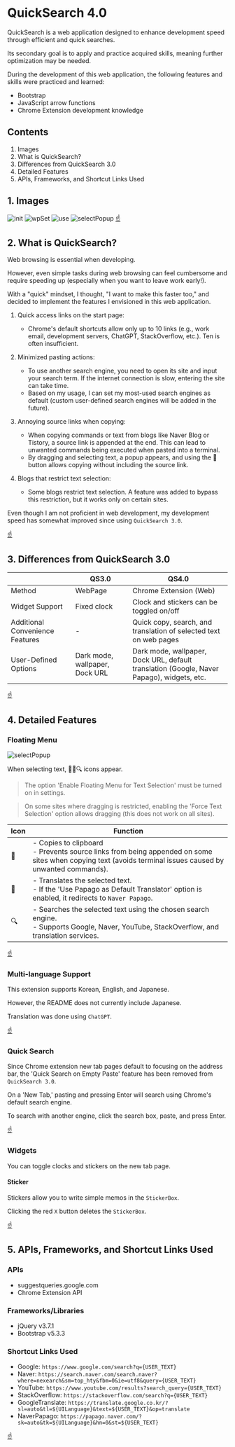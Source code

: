 # QuickSearch 4.0

QuickSearch is a web application designed to enhance development speed through efficient and quick searches.

Its secondary goal is to apply and practice acquired skills, meaning further optimization may be needed.

During the development of this web application, the following features and skills were practiced and learned:

- Bootstrap
- JavaScript arrow functions
- Chrome Extension development knowledge

## Contents

1. Images
2. What is QuickSearch?
3. Differences from QuickSearch 3.0
4. Detailed Features
5. APIs, Frameworks, and Shortcut Links Used

## 1. Images
![init](./README/images/initSettings.png)
![wpSet](./README/images/wpSet.png)
![use](./README/images/use.png)
![selectPopup](./README/images/selectPopup.png)
[☝️](#contents)

## 2. What is QuickSearch?

Web browsing is essential when developing.

However, even simple tasks during web browsing can feel cumbersome and require speeding up (especially when you want to leave work early!).

With a "quick" mindset, I thought, "I want to make this faster too," and decided to implement the features I envisioned in this web application.

1. Quick access links on the start page:
   - Chrome's default shortcuts allow only up to 10 links (e.g., work email, development servers, ChatGPT, StackOverflow, etc.). Ten is often insufficient.

2. Minimized pasting actions:
   - To use another search engine, you need to open its site and input your search term. If the internet connection is slow, entering the site can take time.
   - Based on my usage, I can set my most-used search engines as default (custom user-defined search engines will be added in the future).

3. Annoying source links when copying:
   - When copying commands or text from blogs like Naver Blog or Tistory, a source link is appended at the end. This can lead to unwanted commands being executed when pasted into a terminal.
   - By dragging and selecting text, a popup appears, and using the 📎 button allows copying without including the source link.

4. Blogs that restrict text selection:
   - Some blogs restrict text selection. A feature was added to bypass this restriction, but it works only on certain sites.

Even though I am not proficient in web development, my development speed has somewhat improved since using `QuickSearch 3.0`.

[☝️](#contents)

## 3. Differences from QuickSearch 3.0

|  | QS3.0 | QS4.0 |
|--|--|--|
|Method|WebPage|Chrome Extension (Web)|
|Widget Support|Fixed clock|Clock and stickers can be toggled on/off|
|Additional Convenience Features| - |Quick copy, search, and translation of selected text on web pages|
|User-Defined Options|Dark mode, wallpaper, Dock URL|Dark mode, wallpaper, Dock URL, default translation (Google, Naver Papago), widgets, etc.|

[☝️](#contents)

## 4. Detailed Features

### Floating Menu
![selectPopup](./README/images/selectPopup.png)

When selecting text, 📎🔁🔍 icons appear.

> The option 'Enable Floating Menu for Text Selection' must be turned on in settings.

> On some sites where dragging is restricted, enabling the 'Force Text Selection' option allows dragging (this does not work on all sites).

|Icon|Function|
|--|--|
|📎|- Copies to clipboard<br>- Prevents source links from being appended on some sites when copying text (avoids terminal issues caused by unwanted commands).|
|🔁|- Translates the selected text.<br>- If the 'Use Papago as Default Translator' option is enabled, it redirects to `Naver Papago`.|
|🔍|- Searches the selected text using the chosen search engine.<br>- Supports Google, Naver, YouTube, StackOverflow, and translation services.|

[☝️](#contents)

### Multi-language Support

This extension supports Korean, English, and Japanese.

However, the README does not currently include Japanese.

Translation was done using `ChatGPT`.

[☝️](#contents)

### Quick Search

Since Chrome extension new tab pages default to focusing on the address bar, the 'Quick Search on Empty Paste' feature has been removed from `QuickSearch 3.0`.

On a 'New Tab,' pasting and pressing Enter will search using Chrome's default search engine.

To search with another engine, click the search box, paste, and press Enter.

[☝️](#contents)

### Widgets

You can toggle clocks and stickers on the new tab page.

#### Sticker

Stickers allow you to write simple memos in the `StickerBox`.

Clicking the red `X` button deletes the `StickerBox`.

[☝️](#contents)

## 5. APIs, Frameworks, and Shortcut Links Used

### APIs

- suggestqueries.google.com
- Chrome Extension API

### Frameworks/Libraries

- jQuery v3.7.1
- Bootstrap v5.3.3

### Shortcut Links Used

- Google: `https://www.google.com/search?q={USER_TEXT}`
- Naver: `https://search.naver.com/search.naver?where=nexearch&sm=top_hty&fbm=0&ie=utf8&query={USER_TEXT}`
- YouTube: `https://www.youtube.com/results?search_query={USER_TEXT}`
- StackOverflow: `https://stackoverflow.com/search?q={USER_TEXT}`
- GoogleTranslate: `https://translate.google.co.kr/?sl=auto&tl=${UILanguage}&text=${USER_TEXT}&op=translate`
- NaverPapago: `https://papago.naver.com/?sk=auto&tk=${UILanguage}&hn=0&st=${USER_TEXT}`

[☝️](#contents)